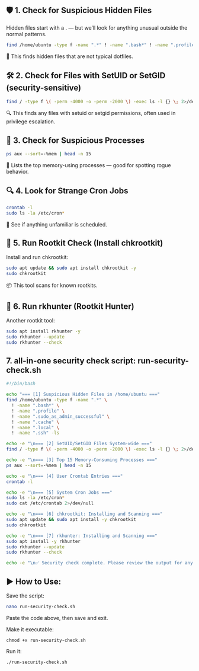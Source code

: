 
## 🛡️ 1. Check for Suspicious Hidden Files
Hidden files start with a . — but we’ll look for anything unusual outside the normal patterns.
```bash
find /home/ubuntu -type f -name ".*" ! -name ".bash*" ! -name ".profile" ! -name ".sudo_as_admin_successful" ! -name ".cache" ! -name ".local" ! -name ".ssh" -ls
```
🔎 This finds hidden files that are not typical dotfiles.

## 🛠️ 2. Check for Files with SetUID or SetGID (security-sensitive)
```bash
find / -type f \( -perm -4000 -o -perm -2000 \) -exec ls -l {} \; 2>/dev/null
```
🔍 This finds any files with setuid or setgid permissions, often used in privilege escalation.

## 🧪 3. Check for Suspicious Processes
```bash
ps aux --sort=-%mem | head -n 15
```
🔎 Lists the top memory-using processes — good for spotting rogue behavior.

## 🔍 4. Look for Strange Cron Jobs
```bash
crontab -l
sudo ls -la /etc/cron*
```
🔎 See if anything unfamiliar is scheduled.


## 🧰 5. Run Rootkit Check (Install chkrootkit)
Install and run chkrootkit:

```bash
sudo apt update && sudo apt install chkrootkit -y
sudo chkrootkit
```
📦 This tool scans for known rootkits.

## 🧰 6. Run rkhunter (Rootkit Hunter)
Another rootkit tool:

```bash
sudo apt install rkhunter -y
sudo rkhunter --update
sudo rkhunter --check
```
## 7. all-in-one security check script: run-security-check.sh

```bash
#!/bin/bash

echo "=== [1] Suspicious Hidden Files in /home/ubuntu ==="
find /home/ubuntu -type f -name ".*" \
  ! -name ".bash*" \
  ! -name ".profile" \
  ! -name ".sudo_as_admin_successful" \
  ! -name ".cache" \
  ! -name ".local" \
  ! -name ".ssh" -ls

echo -e "\n=== [2] SetUID/SetGID Files System-wide ==="
find / -type f \( -perm -4000 -o -perm -2000 \) -exec ls -l {} \; 2>/dev/null

echo -e "\n=== [3] Top 15 Memory-Consuming Processes ==="
ps aux --sort=-%mem | head -n 15

echo -e "\n=== [4] User Crontab Entries ==="
crontab -l

echo -e "\n=== [5] System Cron Jobs ==="
sudo ls -la /etc/cron*
sudo cat /etc/crontab 2>/dev/null

echo -e "\n=== [6] chkrootkit: Installing and Scanning ==="
sudo apt update && sudo apt install -y chkrootkit
sudo chkrootkit

echo -e "\n=== [7] rkhunter: Installing and Scanning ==="
sudo apt install -y rkhunter
sudo rkhunter --update
sudo rkhunter --check

echo -e "\n✅ Security check complete. Please review the output for any suspicious activity."


```
## ▶️ How to Use:
Save the script:
```bash
nano run-security-check.sh
```
Paste the code above, then save and exit.

Make it executable:
```
chmod +x run-security-check.sh
```
Run it:
```bash
./run-security-check.sh
```
